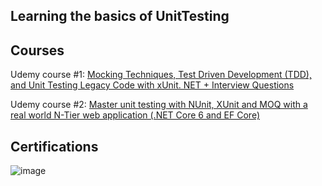 ## Learning the basics of UnitTesting

## Courses
Udemy course #1: [Mocking Techniques, Test Driven Development (TDD), and Unit Testing Legacy Code with xUnit. NET + Interview Questions](https://masterlink.udemy.com/course/unit-testing-net-core-2x-applications-with-xunit-net/)

Udemy course #2: [Master unit testing with NUnit, XUnit and MOQ with a real world N-Tier web application (.NET Core 6 and EF Core)](https://masterlink.udemy.com/course/complete-guide-to-unit-testing-in-net-core-nunit-xunit/)

## Certifications
![image](https://github.com/dLopes-SE/UnitTesting/assets/45246598/410c0bb6-8ec4-463a-a361-6eafe6eada60)
